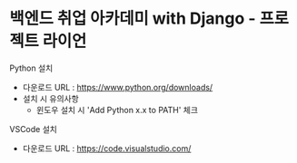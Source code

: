 백엔드 취업 아카데미 with Django - 프로젝트 라이언
========

Python 설치
 - 다운로드 URL : https://www.python.org/downloads/
 - 설치 시 유의사항
   - 윈도우 설치 시 'Add Python x.x to PATH' 체크

VSCode 설치
 - 다운로드 URL : https://code.visualstudio.com/
